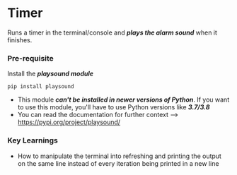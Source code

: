 # Timer 
Runs a timer in the terminal/console and ***plays the alarm sound*** when it finishes.

### Pre-requisite
Install the ***playsound module***
```
pip install playsound
```
- This module ***can't be installed in newer versions of Python***. If you want to use this module, you'll have to use Python versions like ***3.7/3.8***
- You can read the documentation for further context --> https://pypi.org/project/playsound/

### Key Learnings
- How to manipulate the terminal into refreshing and printing the output on the same line instead of every iteration being printed in a new line
